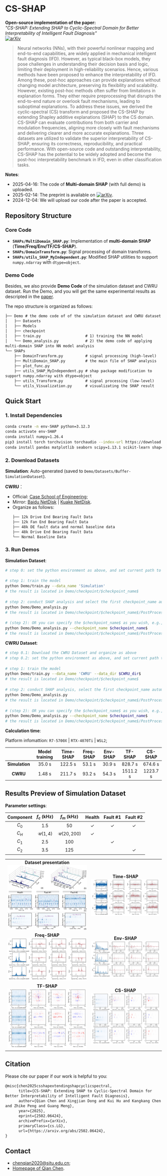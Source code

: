 # CS-SHAP
**Open-source implementation of the paper:**  
*"CS-SHAP: Extending SHAP to Cyclic-Spectral Domain for Better Interpretability of Intelligent Fault Diagnosis"*  
[![arXiv](https://img.shields.io/badge/arXiv-2502.06424-b31b1b.svg)](https://arxiv.org/abs/2502.06424)  

> Neural networks (NNs), with their powerful nonlinear mapping and end-to-end capabilities, are widely applied in mechanical intelligent fault diagnosis (IFD). However, as typical black-box models, they pose challenges in understanding their decision basis and logic, limiting their deployment in high-reliability scenarios. Hence, various methods have been proposed to enhance the interpretability of IFD. Among these, post-hoc approaches can provide explanations without changing model architecture, preserving its flexibility and scalability. However, existing post-hoc methods often suffer from limitations in explanation forms. They either require preprocessing that disrupts the end-to-end nature or overlook fault mechanisms, leading to suboptimal explanations. To address these issues, we derived the cyclic-spectral (CS) transform and proposed the CS-SHAP by extending Shapley additive explanations (SHAP) to the CS domain. CS-SHAP can evaluate contributions from both carrier and modulation frequencies, aligning more closely with fault mechanisms and delivering clearer and more accurate explanations. Three datasets are utilized to validate the superior interpretability of CS-SHAP, ensuring its correctness, reproducibility, and practical performance. With open-source code and outstanding interpretability, CS-SHAP has the potential to be widely adopted and become the post-hoc interpretability benchmark in IFD, even in other classification tasks.

**Notes**:
* 2025-04-16: The code of **Multi-domain SHAP** (with full demo) is uploaded.
* 2025-02-14: The preprint is available on [![arXiv](https://img.shields.io/badge/arXiv-2502.06424-b31b1b.svg)](https://arxiv.org/abs/2502.06424).
* 2024-12-04: We will upload our code after the paper is accepted.

## Repository Structure  
### Core Code  
- **`SHAPs/MultiDomain_SHAP.py`**: Implementation of **multi-domain SHAP** (**Time/Freq/Env/TF/CS-SHAP**).  
- **`SHAPs/DomainTransform.py`**: Signal processing of domain transforms.  
- **`SHAPs/utils_SHAP_MyIndependent.py`**: Modified SHAP utilities to support `numpy.ndarray` with `dtype=object`.

### Demo Code  
Besides, we also provide **Demo Code**  of the simulation dataset and CWRU dataset. Run the Demo, and you will get the same experimental results as descripted in the [paper](https://arxiv.org/abs/2502.06424).

The repo structure is organized as follows:
```
├── Demo # the demo code of of the simulation dataset and CWRU dataset
│   ├── Datasets
│   ├── Models
│   ├── checkpoint
│   ├── train.py                    # 1) training the NN model
│   └── Demo_analysis.py            # 2) the demo code of applying multi-domain SHAP into NN model analysis
└── SHAPs
    ├── DomainTransform.py          # signal processing (high-level)
    ├── MultiDomain_SHAP.py         # the main file of SHAP analysis
    ├── plot_func.py
    ├── utils_SHAP_MyIndependent.py # shap package modification to support numpy.ndarray with dtype=object
    ├── utils_Transform.py          # signal processing (low-level)
    └── utils_Visualization.py      # visualizating the SHAP result
```

## Quick Start

### 1. Install Dependencies
```bash
conda create -n env-SHAP python=3.12.3
conda activate env-SHAP
conda install numpy=1.26.4
pip3 install torch torchvision torchaudio --index-url https://download.pytorch.org/whl/cu118
conda install pandas matplotlib seaborn scipy=1.13.1 scikit-learn shap=0.42.1
```


### 2. Download Datasets
**Simulation**: Auto-generated (saved to `Demo/Datasets/Buffer-SimulationDataset`).

**CWRU**：

* Official: [Case School of Engineering](https://engineering.case.edu/bearingdatacenter/download-data-file);
* Mirror: [Baidu NetDisk](https://pan.baidu.com/s/1Q7vXZi3BG6205nzKO57scg?pwd=riah) |  [Kuake NetDisk](https://pan.quark.cn/s/7334676ce5be).
* Organize as follows:
  ```
  ├── 12k Drive End Bearing Fault Data
  ├── 12k Fan End Bearing Fault Data
  ├── 48k DE fault data and normal baseline data
  ├── 48k Drive End Bearing Fault Data
  └── Normal Baseline Data
  ```

### 3. Run Demos

**Simulation Dataset**:
``` bash
# step 0: set the python environment as above, and set current path to the project path

# step 1: train the model
python Demo/train.py --data_name 'Simulation' 
# the result is located in Demo/checkpoint/$checkpoint_name$

# step 2: conduct SHAP analysis and select the first checkpoint_name automatically
python Demo/Demo_analysis.py 
# the result is located in Demo/checkpoint/$checkpoint_name$/PostProcess_of_SHAP_Analysis

# (step 2): OR you can specify the $checkpoint_name$ as you wish, e.g., "CNN-CWRU-time-SNR10-0415-002933"
python Demo/Demo_analysis.py --checkpoint_name $checkpoint_name$ 
# the result is located in Demo/checkpoint/$checkpoint_name$/PostProcess_of_SHAP_Analysis$checkpoint_name$
```

**CWRU Dataset**:
``` bash
# step 0.1: Download the CWRU Dataset and organize as above
# step 0.2: set the python environment as above, and set current path to the project path

# step 1: train the model
python Demo/train.py --data_name 'CWRU' --data_dir $CWRU_dir$ 
# the result is located in Demo/checkpoint/$checkpoint_name$

# step 2: conduct SHAP analysis, select the first checkpoint_name automatically
python Demo/Demo_analysis.py 
# the result is located in Demo/checkpoint/$checkpoint_name$/PostProcess_of_SHAP_Analysis

# (step 2): OR you can specify the $checkpoint_name$ as you wish, e.g., "CNN-CWRU-time-SNR10-0415-002933"
python Demo/Demo_analysis.py --checkpoint_name $checkpoint_name$ 
# the result is located in Demo/checkpoint/$checkpoint_name$/PostProcess_of_SHAP_Analysis
```

**Calculation time**:

Platform infomattion: `R7-5700X`  | `RTX-4070Ti` | `WSL2`;

|            | Model training | Time-SHAP | Freq-SHAP | Env-SHAP | TF-SHAP  | CS-SHAP  |
| :--------: | :---------: | :-------: | :-------: | :------: | :------: | :------: |
| **Simulation** |   35.0 s    |  122.5 s  |  53.1 s   |  30.9 s  | 828.7 s  | 674.6 s  |
|    **CWRU**    |   1.48 s    |  211.7 s  |  93.2 s   |  54.3 s  | 1511.2 s | 1223.7 s |




## Results Preview of Simulation Dataset

**Parameter settings**:

| Component |    $f_c$ (kHz)     |      $f_m$ (kHz)      |    Health    |   Fault #1   |   Fault #2   |
| :-------: | :----------------: | :-------------------: | :----------: | :----------: | :----------: |
|   $C_0$   |        1.5         |          50           | $\checkmark$ | $\checkmark$ | $\checkmark$ |
|   $C_H$   | $\mathcal{U}(1,4)$ | $\mathcal{U}(20,200)$ | $\checkmark$ |              |              |
|   $C_1$   |        2.5         |          100          |              | $\checkmark$ |              |
|   $C_2$   |        3.5         |          125          |              |              | $\checkmark$ |

<html>

<table style="width:100%; table-layout: fixed;">
  <tr>
    <td align="center">
      <strong>Dataset presentation</strong><br>
      <img src="./doc/SimuData.jpg" alt="Dataset presentation" width="100%">
    </td>
        <td  align="center"><strong>Time-SHAP</strong><br><img src="./doc/Simulation_time_SHAP_visualization.jpg" alt="Time-SHAP" width="100%"></td>

  </tr>

  <tr>
      <td  align="center"><strong>Freq-SHAP</strong><br><img src="./doc/Simulation_frequency_SHAP_visualization.jpg" alt="Freq-SHAP" width="100%"></td>
    <td  align="center"><strong>Env-SHAP</strong><br><img src="./doc/Simulation_envelope_SHAP_visualization.jpg" alt="Env-SHAP" width="100%"></td>
  </tr>
  <tr>
    <td  align="center"><strong>TF-SHAP</strong><br><img src="./doc/Simulation_STFT_SHAP_visualization.jpg" alt="TF-SHAP" width="100%"></td>
        <td  align="center"><strong>CS-SHAP</strong><br><img src="./doc/Simulation_CS_SHAP_visualization.jpg" alt="CS-SHAP" width="100%"></td>

  </tr>
</table>
</html>


## Citation
Please cite our paper if our work is helpful to you:
```
@misc{chen2025csshapextendingshapcyclicspectral,
      title={CS-SHAP: Extending SHAP to Cyclic-Spectral Domain for Better Interpretability of Intelligent Fault Diagnosis}, 
      author={Qian Chen and Xingjian Dong and Kui Hu and Kangkang Chen and Zhike Peng and Guang Meng},
      year={2025},
      eprint={2502.06424},
      archivePrefix={arXiv},
      primaryClass={cs.LG},
      url={https://arxiv.org/abs/2502.06424}, 
}
```

## Contact
* chenqian2020@sjtu.edu.cn;
* [Homepage of Qian Chen](https://chenqian0618.github.io/Homepage/).